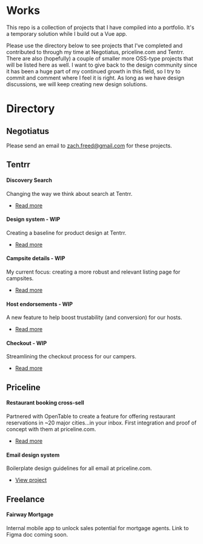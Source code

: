 # Works
This repo is a collection of projects that I have compiled into a portfolio. It's a temporary solution while I build out a Vue app.

Please use the directory below to see projects that I've completed and contributed to through my time at Negotiatus, priceline.com and Tentrr. There are also (hopefully) a couple of smaller more OSS-type projects that will be listed here as well. I want to give back to the design community since it has been a huge part of my continued growth in this field, so I try to commit and comment where I feel it is right. As long as we have design discussions, we will keep creating new design solutions.

# Directory

## Negotiatus
Please send an email to zach.freed@gmail.com for these projects.

## Tentrr

#### Discovery Search
Changing the way we think about search at Tentrr.
* [Read more](https://docs.google.com/document/d/13xBF7g17F8bIhZLGIATJhMqWLIay6zgKlaoc3K65w4o/)

#### Design system - WIP
Creating a baseline for product design at Tentrr.
* [Read more](https://docs.google.com/document/d/1WkaIIZUycVmb_0t9IgZs3vDtXLt2_VkJFjkYjbXGgpk/)

#### Campsite details - WIP
My current focus: creating a more robust and relevant listing page for campsites.
* [Read more](https://docs.google.com/document/d/1ShY17M8f_SnBNVdASSIl-7LHU3WzN_6FucutotsT1mY/)

#### Host endorsements - WIP
A new feature to help boost trustability (and conversion) for our hosts.
* [Read more](https://docs.google.com/document/d/1Sl_XifmyLeS9QdSB8N1tYIWnKutQ_p0kT8a8iVnziiA/)

#### Checkout - WIP
Streamlining the checkout process for our campers.
* [Read more](https://docs.google.com/document/d/1VGbXX1b-zJ6tyaWq51kKqvS82FzihlS4bJO_F4832g0/)

## Priceline

#### Restaurant booking cross-sell
Partnered with OpenTable to create a feature for offering restaurant reservations in ~20 major cities...in your inbox. First integration and proof of concept with them at priceline.com.
* [Read more](/projects/opentable/)

#### Email design system
Boilerplate design guidelines for all email at priceline.com.
* [View project](https://www.behance.net/gallery/61502597/Email-Design-System)

## Freelance

#### Fairway Mortgage
Internal mobile app to unlock sales potential for mortgage agents. Link to Figma doc coming soon.

